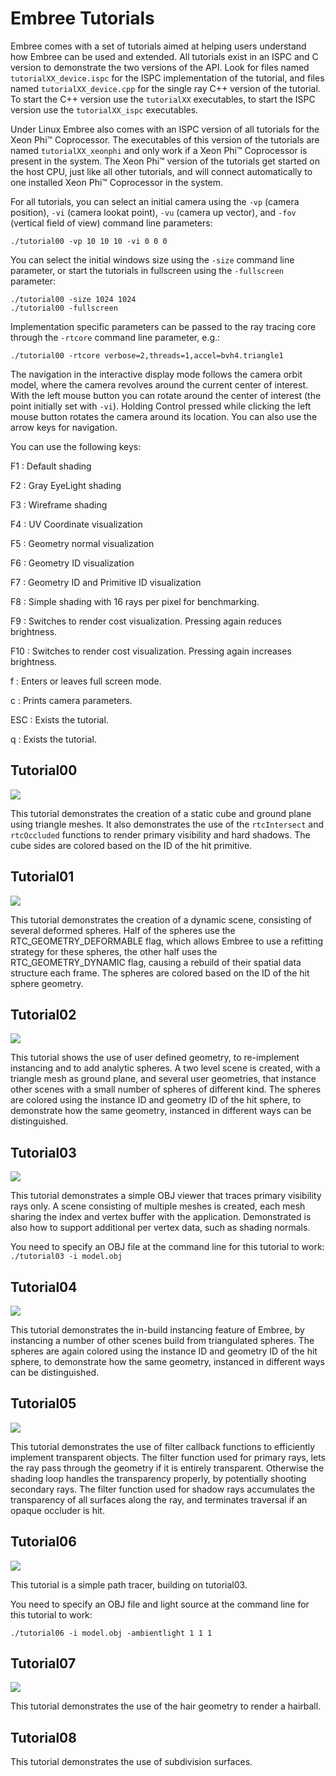 Embree Tutorials
================

Embree comes with a set of tutorials aimed at helping users understand
how Embree can be used and extended. All tutorials exist in an ISPC and
C version to demonstrate the two versions of the API. Look for files
named `tutorialXX_device.ispc` for the ISPC implementation of the
tutorial, and files named `tutorialXX_device.cpp` for the single ray C++
version of the tutorial. To start the C++ version use the `tutorialXX`
executables, to start the ISPC version use the `tutorialXX_ispc`
executables.

Under Linux Embree also comes with an ISPC version of all tutorials for
the Xeon Phi™ Coprocessor. The executables of this version of the
tutorials are named `tutorialXX_xeonphi` and only work if a Xeon Phi™
Coprocessor is present in the system. The Xeon Phi™ version of the
tutorials get started on the host CPU, just like all other tutorials,
and will connect automatically to one installed Xeon Phi™ Coprocessor in
the system.

For all tutorials, you can select an initial camera using the `-vp`
(camera position), `-vi` (camera lookat point), `-vu` (camera up
vector), and `-fov` (vertical field of view) command line parameters:

    ./tutorial00 -vp 10 10 10 -vi 0 0 0

You can select the initial windows size using the `-size` command line
parameter, or start the tutorials in fullscreen using the `-fullscreen`
parameter:

    ./tutorial00 -size 1024 1024
    ./tutorial00 -fullscreen

Implementation specific parameters can be passed to the ray tracing core
through the `-rtcore` command line parameter, e.g.:

    ./tutorial00 -rtcore verbose=2,threads=1,accel=bvh4.triangle1

The navigation in the interactive display mode follows the camera orbit
model, where the camera revolves around the current center of interest.
With the left mouse button you can rotate around the center of interest
(the point initially set with `-vi`). Holding Control pressed while
clicking the left mouse button rotates the camera around its location.
You can also use the arrow keys for navigation.

You can use the following keys:

F1
:   Default shading

F2
:   Gray EyeLight shading

F3
:   Wireframe shading

F4
:   UV Coordinate visualization

F5
:   Geometry normal visualization

F6
:   Geometry ID visualization

F7
:   Geometry ID and Primitive ID visualization

F8
:   Simple shading with 16 rays per pixel for benchmarking.

F9
:   Switches to render cost visualization. Pressing again reduces
    brightness.

F10
:   Switches to render cost visualization. Pressing again increases
    brightness.

f
:   Enters or leaves full screen mode.

c
:   Prints camera parameters.

ESC
:   Exists the tutorial.

q
:   Exists the tutorial.

Tutorial00
----------

![](images/tutorial00.jpg)

This tutorial demonstrates the creation of a static cube and ground
plane using triangle meshes. It also demonstrates the use of the
`rtcIntersect` and `rtcOccluded` functions to render primary visibility
and hard shadows. The cube sides are colored based on the ID of the hit
primitive.

Tutorial01
----------

![](images/tutorial01.jpg)

This tutorial demonstrates the creation of a dynamic scene, consisting
of several deformed spheres. Half of the spheres use the
RTC\_GEOMETRY\_DEFORMABLE flag, which allows Embree to use a refitting
strategy for these spheres, the other half uses the
RTC\_GEOMETRY\_DYNAMIC flag, causing a rebuild of their spatial data
structure each frame. The spheres are colored based on the ID of the hit
sphere geometry.

Tutorial02
----------

![](images/tutorial02.jpg)

This tutorial shows the use of user defined geometry, to re-implement
instancing and to add analytic spheres. A two level scene is created,
with a triangle mesh as ground plane, and several user geometries, that
instance other scenes with a small number of spheres of different kind.
The spheres are colored using the instance ID and geometry ID of the hit
sphere, to demonstrate how the same geometry, instanced in different
ways can be distinguished.

Tutorial03
----------

![](images/tutorial03.jpg)

This tutorial demonstrates a simple OBJ viewer that traces primary
visibility rays only. A scene consisting of multiple meshes is created,
each mesh sharing the index and vertex buffer with the application.
Demonstrated is also how to support additional per vertex data, such as
shading normals.

You need to specify an OBJ file at the command line for this tutorial to
work: `./tutorial03 -i model.obj`

Tutorial04
----------

![](images/tutorial04.jpg)

This tutorial demonstrates the in-build instancing feature of Embree, by
instancing a number of other scenes build from triangulated spheres. The
spheres are again colored using the instance ID and geometry ID of the
hit sphere, to demonstrate how the same geometry, instanced in different
ways can be distinguished.

Tutorial05
----------

![](images/tutorial05.jpg)

This tutorial demonstrates the use of filter callback functions to
efficiently implement transparent objects. The filter function used for
primary rays, lets the ray pass through the geometry if it is entirely
transparent. Otherwise the shading loop handles the transparency
properly, by potentially shooting secondary rays. The filter function
used for shadow rays accumulates the transparency of all surfaces along
the ray, and terminates traversal if an opaque occluder is hit.

Tutorial06
----------

![](images/tutorial06.jpg)

This tutorial is a simple path tracer, building on tutorial03.

You need to specify an OBJ file and light source at the command line for
this tutorial to work:

    ./tutorial06 -i model.obj -ambientlight 1 1 1

Tutorial07
----------

![](images/tutorial07.jpg)

This tutorial demonstrates the use of the hair geometry to render a
hairball.

Tutorial08
----------

<!-- ![](images/tutorial08.jpg) -->

This tutorial demonstrates the use of subdivision surfaces.

